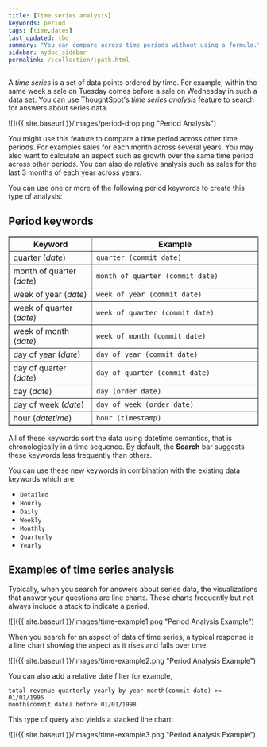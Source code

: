 ```yaml
---
title: [Time series analysis]
keywords: period
tags: [time,dates]
last_updated: tbd
summary: "You can compare across time periods without using a formula."
sidebar: mydoc_sidebar
permalink: /:collection/:path.html
---
```

A _time series_ is a set of data points ordered by time. For example, within the
same week a sale on Tuesday comes before a sale on Wednesday in such a data set.
You can use ThoughtSpot's _time series analysis_ feature to search for answers
about series data.

![]({{ site.baseurl }}/images/period-drop.png "Period Analysis")

You might use this feature to compare a time period across other time periods.
For examples sales for each month across several years.  You may also want to
calculate an aspect such as growth over the same time period across other
periods. You can also do relative analysis such as sales for the last 3 months of
each year across years.

You can use one or more of the following period keywords to create this type of
analysis:

## Period keywords

<table cellpadding="4" cellspacing="0" summary="" id="keyword_reference__table_ynp_tvj_tw" class="table" frame="border" border="1" rules="all">
   <colgroup>
      <col style="width:25%" />
      <col style="width:50%" />
   </colgroup>
  <tr>
    <th>Keyword</th>
    <th>Example</th>
  </tr>
  <tr>
    <td>quarter (<i>date</i>)</td>
    <td><code>quarter (commit date)</code></td>
  </tr>
  <tr>
    <td>month of quarter (<i>date</i>)</td>
    <td><code>month of quarter (commit date)</code></td>
  </tr>
  <tr>
    <td>week of year (<i>date</i>)</td>
    <td><code>week of year (commit date)</code></td>
  </tr>
  <tr>
    <td>week of quarter (<i>date</i>)</td>
    <td><code>week of quarter (commit date)</code></td>
  </tr>
  <tr>
    <td>week of month (<i>date</i>)</td>
    <td><code>week of month (commit date)</code></td>
  </tr>
  <tr>
    <td>day of year (<i>date</i>)</td>
    <td><code>day of year (commit date)</code></td>
  </tr>
  <tr>
    <td>day of quarter (<i>date</i>)</td>
    <td><code>day of quarter (commit date)</code></td>
  </tr>
  <tr>
    <td>day (<i>date</i>)</td>
    <td><code>day (order date)</code></td>
  </tr>
  <tr>
    <td>day of week (<i>date</i>)</td>
    <td><code>day of week (order date)</code></td>
  </tr>
  <tr>
    <td>hour (<i>datetime</i>)</td>
    <td><code>hour (timestamp)</code></td>
  </tr>
</table>

All of these keywords sort the data using datetime semantics, that is
chronologically in a time sequence. By default, the **Search** bar suggests
these keywords less frequently than others.

You can use these new keywords in combination with the existing data keywords which are:

* `Detailed`
* `Hourly`
* `Daily`
* `Weekly`
* `Monthly`
* `Quarterly`
* `Yearly`

##  Examples of time series analysis

Typically, when you search for answers about series data, the visualizations
that answer your questions are line charts. These charts frequently but not
always include a stack to indicate a period.

![]({{ site.baseurl }}/images/time-example1.png "Period Analysis Example")

When you search for an aspect of data of time series, a typical response is a
line chart showing the aspect as it rises and falls over time.

![]({{ site.baseurl }}/images/time-example2.png "Period Analysis Example")

You can also add a relative date filter for example,

```
total revenue quarterly yearly by year month(commit date) >= 01/01/1995
month(commit date) before 01/01/1998
```

This type of query also yields a stacked line chart:

![]({{ site.baseurl }}/images/time-example3.png "Period Analysis Example")
